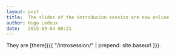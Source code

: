 ```yaml
---
layout: post
title:  The slides of the introducion session are now online
author: Hugo Ledoux
date:   2015-09-04 08:21
---
```


They are [there]({{ "/introsession/" | prepend: site.baseurl }}).







